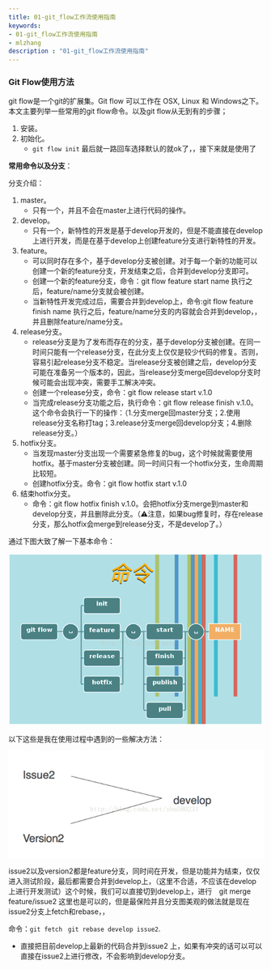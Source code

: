 ```yaml
---
title: 01-git_flow工作流使用指南
keywords:
- 01-git_flow工作流使用指南
- mlzhang
description : "01-git_flow工作流使用指南"
---
```

### Git Flow使用方法

git flow是一个git的扩展集。Git flow 可以工作在 OSX, Linux 和 Windows之下。
本文主要列举一些常用的git flow命令。以及git flow从无到有的步骤；

1. 安装。
2. 初始化。
   - `git flow init`       最后就一路回车选择默认的就ok了，，接下来就是使用了

**常用命令以及分支**：

分支介绍：

1. master。
   - 只有一个，并且不会在master上进行代码的操作。
2. develop。
   - 只有一个，新特性的开发是基于develop开发的，但是不能直接在develop上进行开发，而是在基于develop上创建feature分支进行新特性的开发。
3. feature。
   - 可以同时存在多个，基于develop分支被创建。对于每一个新的功能可以创建一个新的feature分支，开发结束之后，合并到develop分支即可。
   - 创建一个新的feature分支，命令：git flow feature start name 执行之后，feature/name分支就会被创建。
   - 当新特性开发完成过后，需要合并到develop上，命令:git flow feature finish name  执行之后，feature/name分支的内容就会合并到develop，，并且删除feature/name分支。
4. release分支。
   - release分支是为了发布而存在的分支，基于develop分支被创建。在同一时间只能有一个release分支，在此分支上仅仅是较少代码的修复。否则，容易引起release分支不稳定。当release分支被创建之后，develop分支可能在准备另一个版本的，因此，当release分支merge回develop分支时候可能会出现冲突，需要手工解决冲突。
   - 创建一个release分支，命令：git flow release start v.1.0
   - 当完成release分支功能之后，执行命令：git flow release finish v.1.0。这个命令会执行一下的操作：（1.分支merge回master分支；2.使用release分支名称打tag；3.release分支merge回develop分支；4.删除release分支。）
5. hotfix分支。
   - 当发现master分支出现一个需要紧急修复的bug，这个时候就需要使用hotfix。基于master分支被创建。同一时间只有一个hotfix分支，生命周期比较短。
   - 创建hotfix分支。命令：git flow hotfix start v.1.0
6. 结束hotfix分支。
   - 命令：git flow hotfix finish v.1.0。会把hotfix分支merge到master和develop分支，并且删除此分支。（⚠️注意，如果bug修复时，存在release分支，那么hotfix会merge到release分支，不是develop了。）

通过下图大致了解一下基本命令：

![1540448662264](/assets/1540448662264.png)

以下这些是我在使用过程中遇到的一些解决方法：

![1540448676152](/assets/1540448676152.png)

issue2以及version2都是feature分支，同时间在开发，但是功能并为结束，仅仅进入测试阶段，最后都需要合并到develop上，（这里不合适，不应该在develop上进行开发测试）这个时候，我们可以直接切到develop上，进行　git merge feature/issue2 这里也是可以的，但是最保险并且分支图美观的做法就是现在issue2分支上fetch和rebase，，

命令：`git fetch`              ` git rebase develop issue2`.  

- 直接把目前develop上最新的代码合并到issue2 上，如果有冲突的话可以可以直接在issue2上进行修改，不会影响到develop分支。